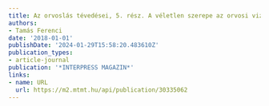```yaml
---
title: Az orvoslás tévedései, 5. rész. A véletlen szerepe az orvosi vizsgálatok kiértékelésében
authors:
- Tamás Ferenci
date: '2018-01-01'
publishDate: '2024-01-29T15:58:20.483610Z'
publication_types:
- article-journal
publication: '*INTERPRESS MAGAZIN*'
links:
- name: URL
  url: https://m2.mtmt.hu/api/publication/30335062
---
```

